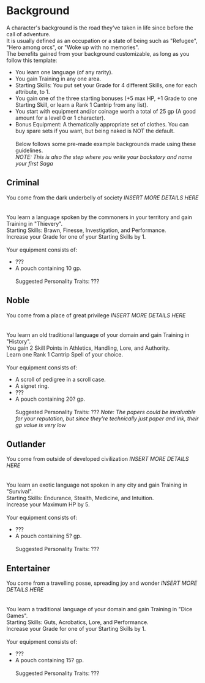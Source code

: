 # Background 
A character's background is the road they've taken in life since before the call of adventure. <br>
It is usually defined as an occupation or a state of being such as "Refugee", "Hero among orcs", or "Woke up with no memories". <br>
The benefits gained from your background customizable, as long as you follow this template: <br>
+ You learn one language (of any rarity).
+ You gain Training in any one area.
+ Starting Skills: You put set your Grade for 4 different Skills, one for each attribute, to 1.
+ You gain one of the three starting bonuses (+5 max HP, +1 Grade to one Starting Skill, or learn a Rank 1 Cantrip from any list).
+ You start with equipment and/or coinage worth a total of 25 gp (A good amount for a level 0 or 1 character).
+ Bonus Equipment: A thematically appropriate set of clothes. You can buy spare sets if you want, but being naked is NOT the default.
<br><br>
Below follows some pre-made example backgrounds made using these guidelines. <br>
*NOTE: This is also the step where you write your backstory and name your first Saga*

## Criminal
You come from the dark underbelly of society *INSERT MORE DETAILS HERE* <br>
<br><br>
You learn a language spoken by the commoners in your territory and gain Training in "Thievery". <br>
Starting Skills: Brawn, Finesse, Investigation, and Performance. <br>
Increase your Grade for one of your Starting Skills by 1.
<br><br>
Your equipment consists of:
+ ???
+ A pouch containing 10 gp.
<br><br>
Suggested Personality Traits: ??? <br>

## Noble
You come from a place of great privilege *INSERT MORE DETAILS HERE* <br>
<br><br>
You learn an old traditional language of your domain and gain Training in "History". <br>
You gain 2 Skill Points in Athletics, Handling, Lore, and Authority. <br>
Learn one Rank 1 Cantrip Spell of your choice.
<br><br>
Your equipment consists of:
+ A scroll of pedigree in a scroll case.
+ A signet ring.
+ ???
+ A pouch containing 20? gp.
<br><br>
Suggested Personality Traits: ???
*Note: The papers could be invaluable for your reputation, but since they're technically just paper and ink, their gp value is very low*

## Outlander
You come from outside of developed civilization *INSERT MORE DETAILS HERE* <br>
<br><br>
You learn an exotic language not spoken in any city and gain Training in "Survival". <br>
Starting Skills: Endurance, Stealth, Medicine, and Intuition. <br>
Increase your Maximum HP by 5.
<br><br>
Your equipment consists of:
+ ???
+ A pouch containing 5? gp.
<br><br>
Suggested Personality Traits: ???

## Entertainer
You come from a travelling posse, spreading joy and wonder *INSERT MORE DETAILS HERE* <br>
<br><br>
You learn a traditional language of your domain and gain Training in "Dice Games". <br>
Starting Skills: Guts, Acrobatics, Lore, and Performance. <br>
Increase your Grade for one of your Starting Skills by 1.
<br><br>
Your equipment consists of:
+ ???
+ A pouch containing 15? gp.
<br><br>
Suggested Personality Traits: ???